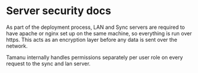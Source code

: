# Server security docs

As part of the deployment process, LAN and Sync servers are required to have apache or nginx set up on the same machine, so everything is run over https. This acts as an encryption layer before any data is sent over the network.

Tamanu internally handles permissions separately per user role on every request to the sync and lan server.